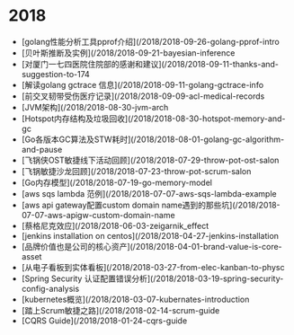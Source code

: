 # 2018
* [golang性能分析工具pprof介绍](/2018/2018-09-26-golang-pprof-intro
* [贝叶斯推断及实例](/2018/2018-09-21-bayesian-inference
* [对厦门一七四医院住院部的感谢和建议](/2018/2018-09-11-thanks-and-suggestion-to-174
* [解读golang gctrace 信息](/2018/2018-09-11-golang-gctrace-info
* [前交叉韧带受伤医疗记录](/2018/2018-09-09-acl-medical-records
* [JVM架构](/2018/2018-08-30-jvm-arch
* [Hotspot内存结构及垃圾回收](/2018/2018-08-30-hotspot-memory-and-gc
* [Go各版本GC算法及STW耗时](/2018/2018-08-01-golang-gc-algorithm-and-pause
* [飞锅侠OST敏捷线下活动回顾](/2018/2018-07-29-throw-pot-ost-salon
* [飞锅敏捷沙龙回顾](/2018/2018-07-23-throw-pot-scrum-salon
* [Go内存模型](/2018/2018-07-19-go-memory-model
* [aws sqs lambda 范例](/2018/2018-07-07-aws-sqs-lambda-example
* [aws api gateway配置custom domain name遇到的那些坑](/2018/2018-07-07-aws-apigw-custom-domain-name
* [蔡格尼克效应](/2018/2018-06-03-zeigarnik_effect
* [jenkins installation on centos](/2018/2018-04-27-jenkins-installation
* [品牌价值也是公司的核心资产](/2018/2018-04-01-brand-value-is-core-asset
* [从电子看板到实体看板](/2018/2018-03-27-from-elec-kanban-to-physc
* [Spring Security 认证配置错误分析](/2018/2018-03-19-spring-security-config-analysis
* [kubernetes概览](/2018/2018-03-07-kubernates-introduction
* [踏上Scrum敏捷之路](/2018/2018-02-14-scrum-guide
* [CQRS Guide](/2018/2018-01-24-cqrs-guide
